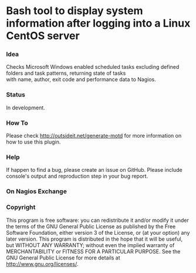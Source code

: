# Bash tool to display system information after logging into a Linux CentOS server

### Idea

Checks Microsoft Windows enabled scheduled tasks excluding defined folders and task patterns, returning state of tasks  
with name, author, exit code and performance data to Nagios.

### Status

In development. 

### How To

Please check http://outsideit.net/generate-motd for more information on how to use this plugin.

### Help

If happen to find a bug, please create an issue on GitHub. Please include console's output and reproduction 
step in your bug report. 

### On Nagios Exchange



### Copyright

This program is free software: you can redistribute it and/or modify it under the terms of the GNU General Public 
License as published by the Free Software Foundation, either version 3 of the License, or (at your option) any later 
version. This program is distributed in the hope that it will be useful, but WITHOUT ANY WARRANTY; without even the 
implied warranty of MERCHANTABILITY or FITNESS FOR A PARTICULAR PURPOSE. See the GNU General Public License for more 
details at <http://www.gnu.org/licenses/>.
